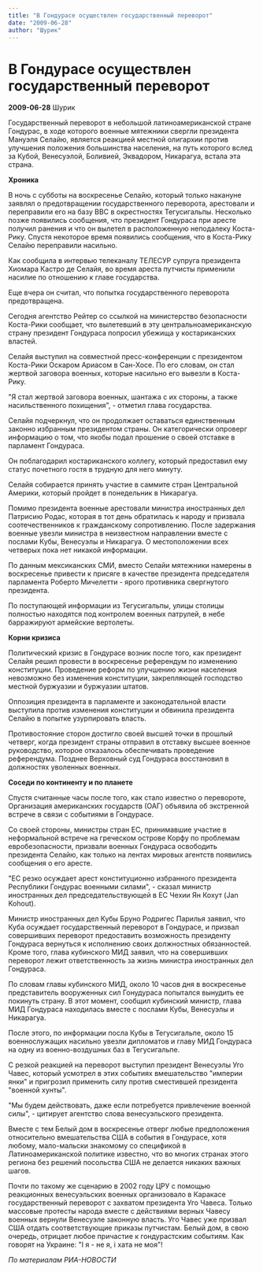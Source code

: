 ```yaml
---
title: "В Гондурасе осуществлен государственный переворот"
date: "2009-06-28"
author: "Шурик"
---
```


# В Гондурасе осуществлен государственный переворот

**2009-06-28** Шурик

Государственный переворот в небольшой латиноамериканской стране Гондурас, в ходе которого военные мятежники свергли президента Мануэля Селайю, является реакцией местной олигархии против улучшения положения большинства населения, на путь которого вслед за Кубой, Венесуэлой, Боливией, Эквадором, Никарагуа, встала эта страна.

**Хроника**

В ночь с субботы на воскресенье Селайю, который только накануне заявлял о предотвращении государственного переворота, арестовали и переправили его на базу ВВС в окрестностях Тегусигальпы. Несколько позже появились сообщения, что президент Гондураса при аресте получил ранения и что он вылетел в расположенную неподалеку Коста-Рику. Спустя некоторое время появились сообщения, что в Коста-Рику Селайю переправили насильно.

Как сообщила в интервью телеканалу ТЕЛЕСУР супруга президента Хиомара Кастро де Селайя, во время ареста путчисты применили насилие по отношению к главе государства.

Еще вчера он считал, что попытка государственного переворота предотвращена.

Сегодня агентство Рейтер со ссылкой на министерство безопасности Коста-Рики сообщает, что вылетевший в эту центральноамериканскую страну президент Гондураса попросил убежища у костариканских властей.

Селайя выступил на совместной пресс-конференции с президентом Коста-Рики Оскаром Ариасом в Сан-Хосе. По его словам, он стал жертвой заговора военных, которые насильно его вывезли в Коста-Рику.

"Я стал жертвой заговора военных, шантажа с их стороны, а также насильственного похищения", - отметил глава государства.

Селайя подчеркнул, что он продолжает оставаться единственным законно избранным президентом страны. Он категорически опроверг информацию о том, что якобы подал прошение о своей отставке в парламент Гондураса.

Он поблагодарил костариканского коллегу, который предоставил ему статус почетного гостя в трудную для него минуту.

Селайя собирается принять участие в саммите стран Центральной Америки, который пройдет в понедельник в Никарагуа.

Помимо президента военные арестовали министра иностранных дел Патрисию Родас, которая в тот день обратилась к народу и призвала соотечественников к гражданскому сопротивлению. После задержания военные увезли министра в неизвестном направлении вместе с послами Кубы, Венесуэлы и Никарагуа. О местоположении всех четверых пока нет никакой информации.

По данным мексиканских СМИ, вместо Селайи мятежники намерены в воскресенье привести к присяге в качестве президента председателя парламента Роберто Мичелетти - ярого противника свергнутого президента.

По поступающей информации из Тегусигальпы, улицы столицы полностью находятся под контролем военных патрулей, в небе барражируют армейские вертолеты.

**Корни кризиса**

Политический кризис в Гондурасе возник после того, как президент Селайя решил провести в воскресенье референдум по изменению конституции. Проведение реформ по улучшению жизни населения невозможно без изменения конституции, закрепляющей господство местной буржуазии и буржуазии штатов.

Оппозиция президента в парламенте и законодательной власти выступила против изменения конституции и обвинила президента Селайю в попытке узурпировать власть.

Противостояние сторон достигло своей высшей точки в прошлый четверг, когда президент страны отправил в отставку высшее военное руководство, которое отказалось обеспечивать проведение референдума. Позднее Верховный суд Гондураса восстановил в должностях уволенных военных.

**Соседи по континенту и по планете**

Спустя считанные часы после того, как стало известно о перевороте, Организация американских государств (ОАГ) объявила об экстренной встрече в связи с событиями в Гондурасе.

Со своей стороны, министры стран ЕС, принимавшие участие в неформальной встрече на греческом острове Корфу по проблемам евробезопасности, призвали военных Гондураса освободить президента Селайю, как только на лентах мировых агентств появились сообщения о его аресте.

"ЕС резко осуждает арест конституционно избранного президента Республики Гондурас военными силами", - сказал министр иностранных дел председательствующей в ЕС Чехии Ян Кохут (Jan Kohout).

Министр иностранных дел Кубы Бруно Родригес Парилья заявил, что Куба осуждает государственный переворот в Гондурасе, и призвал совершивших переворот предоставить возможность президенту Гондураса вернуться к исполнению своих должностных обязанностей. Кроме того, глава кубинского МИД заявил, что на совершивших переворот лежит ответственность за жизнь министра иностранных дел Гондураса.

По словам главы кубинского МИД, около 10 часов дня в воскресенье представитель вооруженных сил Гонудураса попытался вынудить ее покинуть страну. В этот момент, сообщил кубинский министр, глава МИД Гондураса находилась вместе с послами Кубы, Венесуэлы и Никарагуа.

После этого, по информации посла Кубы в Тегусигальпе, около 15 военнослужащих насильно увезли дипломатов и главу МИД Гондураса на одну из военно-воздушных баз в Тегусигальпе.

С резкой реакцией на переворот выступил президент Венесуэлы Уго Чавес, который усмотрел в этих событиях вмешательство "империи янки" и пригрозил применить силу против сместившей президента "военной хунты".

"Мы будем действовать, даже если потребуется привлечение военной силы", - цитирует агентство слова венесуэльского президента.

Вместе с тем Белый дом в воскресенье отверг любые предположения относительно вмешательства США в события в Гондурасе, хотя любому, мало-мальски знакомому со спецификой в Латиноамериканской политике известно, что во многих странах этого региона без решений посольства США не делается никаких важных шагов.

Почти по такому же сценарию в 2002 году ЦРУ с помощью реакционных венесуэльских военных организовало в Каракасе государственный переворот с захватом президента Уго Чавеса. Только массовые протесты народа вместе с действиями верных Чавесу военных вернули Венесуэле законную власть. Уго Чавес уже призвал США отдать соответствующие приказы путчистам. Белый дом, в свою очередь, отрицает любое причастие к гондурастским событиям. Как говорят на Украине: "І я - не я, і хата не моя"!

*По материалам РИА-НОВОСТИ*